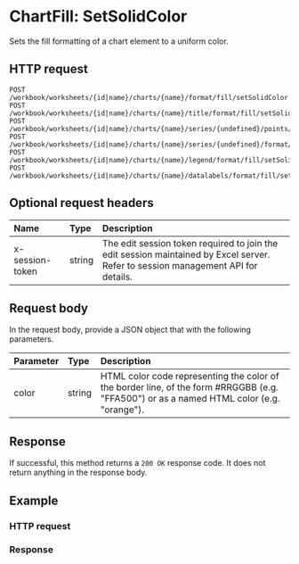 # ChartFill: SetSolidColor

Sets the fill formatting of a chart element to a uniform color.
## HTTP request
```http
POST /workbook/worksheets/{id|name}/charts/{name}/format/fill/setSolidColor
POST /workbook/worksheets/{id|name}/charts/{name}/title/format/fill/setSolidColor
POST /workbook/worksheets/{id|name}/charts/{name}/series/{undefined}/points/{undefined}/format/fill/setSolidColor
POST /workbook/worksheets/{id|name}/charts/{name}/series/{undefined}/format/fill/setSolidColor
POST /workbook/worksheets/{id|name}/charts/{name}/legend/format/fill/setSolidColor
POST /workbook/worksheets/{id|name}/charts/{name}/datalabels/format/fill/setSolidColor
```
## Optional request headers
| Name       | Type | Description|
|:-----------|:------|:----------|
| x-session-token   | string  | The edit session token required to join the edit session maintained by Excel server. Refer to session management API for details.|

## Request body
In the request body, provide a JSON object that with the following parameters.

| Parameter	   | Type	|Description|
|:---------------|:--------|:-----------|
|color|string|HTML color code representing the color of the border line, of the form #RRGGBB (e.g. "FFA500") or as a named HTML color (e.g. "orange").|

## Response
If successful, this method returns a `200 OK` response code. It does not return anything in the response body.
## Example
### HTTP request
### Response
